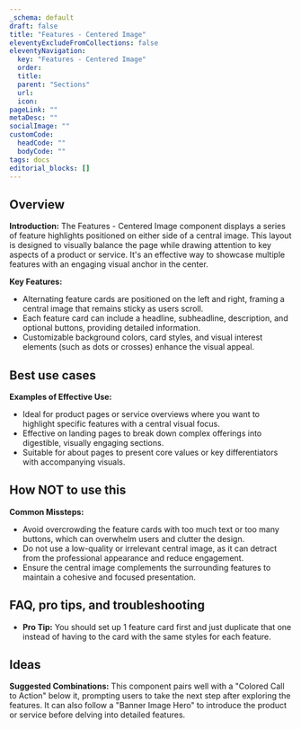 ```yaml
---
_schema: default
draft: false
title: "Features - Centered Image"
eleventyExcludeFromCollections: false
eleventyNavigation:
  key: "Features - Centered Image"
  order: 
  title: 
  parent: "Sections"
  url: 
  icon: 
pageLink: ""
metaDesc: ""
socialImage: ""
customCode:
  headCode: ""
  bodyCode: ""
tags: docs
editorial_blocks: []
---
```

## Overview
**Introduction:** The Features - Centered Image component displays a series of feature highlights positioned on either side of a central image. This layout is designed to visually balance the page while drawing attention to key aspects of a product or service. It's an effective way to showcase multiple features with an engaging visual anchor in the center.

**Key Features:** 
- Alternating feature cards are positioned on the left and right, framing a central image that remains sticky as users scroll.
- Each feature card can include a headline, subheadline, description, and optional buttons, providing detailed information.
- Customizable background colors, card styles, and visual interest elements (such as dots or crosses) enhance the visual appeal.

## Best use cases
**Examples of Effective Use:** 
- Ideal for product pages or service overviews where you want to highlight specific features with a central visual focus.
- Effective on landing pages to break down complex offerings into digestible, visually engaging sections.
- Suitable for about pages to present core values or key differentiators with accompanying visuals.

## How **NOT** to use this
**Common Missteps:** 
- Avoid overcrowding the feature cards with too much text or too many buttons, which can overwhelm users and clutter the design.
- Do not use a low-quality or irrelevant central image, as it can detract from the professional appearance and reduce engagement.
- Ensure the central image complements the surrounding features to maintain a cohesive and focused presentation.

## FAQ, pro tips, and troubleshooting
- **Pro Tip:** You should set up 1 feature card first and just duplicate that one instead of having to the card with the same styles for each feature.

## Ideas
**Suggested Combinations:** This component pairs well with a "Colored Call to Action" below it, prompting users to take the next step after exploring the features. It can also follow a "Banner Image Hero" to introduce the product or service before delving into detailed features.
